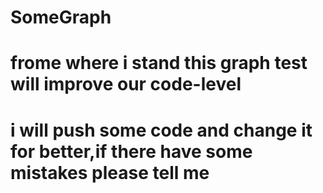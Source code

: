 # SomeGraph 
# frome where i stand this graph test will improve our code-level
# i will push some code and change it for better,if there have some mistakes please tell me 
